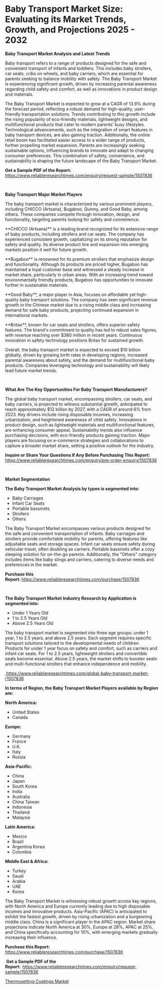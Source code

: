 <p><h1>Baby Transport Market Size: Evaluating its Market Trends, Growth, and Projections 2025 - 2032</h1></p><p><strong>Baby Transport Market Analysis and Latest Trends</strong></p>
<p><p>Baby transport refers to a range of products designed for the safe and convenient transport of infants and toddlers. This includes baby strollers, car seats, cribs on wheels, and baby carriers, which are essential for parents seeking to balance mobility with safety. The Baby Transport Market is experiencing significant growth, driven by increasing parental awareness regarding child safety and comfort, as well as innovations in product design and materials.</p><p>The Baby Transport Market is expected to grow at a CAGR of 13.9% during the forecast period, reflecting a robust demand for high-quality, user-friendly transportation solutions. Trends contributing to this growth include the rising popularity of eco-friendly materials, lightweight designs, and multifunctional products that cater to modern parents’ busy lifestyles. Technological advancements, such as the integration of smart features in baby transport devices, are also gaining traction. Additionally, the online retail boom has facilitated easier access to a wider range of products, further propelling market expansion. Parents are increasingly seeking sustainable options, influencing brands to innovate and adapt to changing consumer preferences. This combination of safety, convenience, and sustainability is shaping the future landscape of the Baby Transport Market.</p></p>
<p><strong>Get a Sample PDF of the Report:&nbsp;</strong> <a href="https://www.reliableresearchtimes.com/enquiry/request-sample/1507836?utm_campaign=2997&utm_medium=2&utm_source=Github&utm_content=ia&utm_term=23032025&utm_id=baby-transport">https://www.reliableresearchtimes.com/enquiry/request-sample/1507836</a></p>
<p>&nbsp;</p>
<p><strong>Baby Transport Major Market Players</strong></p>
<p><p>The baby transport market is characterized by various prominent players, including CHICCO (Artsana), Bugaboo, Quinny, and Good Baby, among others. These companies compete through innovation, design, and functionality, targeting parents looking for safety and convenience.</p><p>**CHICCO (Artsana)** is a leading brand recognized for its extensive range of baby products, including strollers and car seats. The company has experienced consistent growth, capitalizing on its strong reputation for safety and quality. Its diverse product line and expansion into emerging markets position it well for future growth.</p><p>**Bugaboo** is renowned for its premium strollers that emphasize design and functionality. Although its products are priced higher, Bugaboo has maintained a loyal customer base and witnessed a steady increase in market share, particularly in urban areas. With an increasing trend toward environmentally friendly products, Bugaboo has opportunities to innovate further in sustainable materials.</p><p>**Good Baby**, a major player in Asia, focuses on affordable yet high-quality baby transport solutions. The company has seen significant revenue growth in the Chinese market due to a rising middle class and increasing demand for safe baby products, projecting continued expansion in international markets.</p><p>**Britax**, known for car seats and strollers, offers superior safety features. The brand's commitment to quality has led to robust sales figures, with revenue reaching over $380 million in recent years. Continuous innovation in safety technology positions Britax for sustained growth.</p><p>Overall, the baby transport market is expected to exceed $10 billion globally, driven by growing birth rates in developing regions, increased parental awareness about safety, and the demand for multifunctional baby products. Companies leveraging technology and sustainability will likely lead future market trends.</p></p>
<p>&nbsp;</p>
<p><strong>What Are The Key Opportunities For Baby Transport Manufacturers?</strong></p>
<p><p>The global baby transport market, encompassing strollers, car seats, and baby carriers, is projected to witness substantial growth, anticipated to reach approximately $12 billion by 2027, with a CAGR of around 6% from 2023. Key drivers include rising disposable incomes, increasing urbanization, and heightened awareness of child safety. Innovations in product design, such as lightweight materials and multifunctional features, are enhancing consumer appeal. Sustainability trends also influence purchasing decisions, with eco-friendly products gaining traction. Major players are focusing on e-commerce strategies and collaborations to capture a broader market share, setting a positive outlook for the industry.</p></p>
<p><strong>Inquire or Share Your Questions If Any Before Purchasing This Report:</strong> <a href="https://www.reliableresearchtimes.com/enquiry/pre-order-enquiry/1507836?utm_campaign=2997&utm_medium=2&utm_source=Github&utm_content=ia&utm_term=23032025&utm_id=baby-transport">https://www.reliableresearchtimes.com/enquiry/pre-order-enquiry/1507836</a></p>
<p>&nbsp;</p>
<p><strong>Market Segmentation</strong></p>
<p><strong>The Baby Transport Market Analysis by types is segmented into:</strong></p>
<p><ul><li>Baby Carriages</li><li>Infant Car Seats</li><li>Portable bassinets</li><li>Strollers</li><li>Others</li></ul></p>
<p><p>The Baby Transport Market encompasses various products designed for the safe and convenient transportation of infants. Baby carriages and strollers provide comfortable mobility for parents, offering features like adjustable seats and storage spaces. Infant car seats ensure safety during vehicular travel, often doubling as carriers. Portable bassinets offer a cozy sleeping solution for on-the-go parents. Additionally, the "Others" category includes items like baby slings and carriers, catering to diverse needs and preferences in the market.</p></p>
<p><strong>Purchase this Report:&nbsp;</strong><a href="https://www.reliableresearchtimes.com/purchase/1507836?utm_campaign=2997&utm_medium=2&utm_source=Github&utm_content=ia&utm_term=23032025&utm_id=baby-transport">https://www.reliableresearchtimes.com/purchase/1507836</a></p>
<p>&nbsp;</p>
<p><strong>The Baby Transport Market Industry Research by Application is segmented into:</strong></p>
<p><ul><li>Under 1 Years Old</li><li>1 to 2.5 Years Old</li><li>Above 2.5 Years Old</li></ul></p>
<p><p>The baby transport market is segmented into three age groups: under 1 year, 1 to 2.5 years, and above 2.5 years. Each segment requires specific transport solutions tailored to the developmental needs of children. Products for under 1 year focus on safety and comfort, such as carriers and infant car seats. For 1 to 2.5 years, lightweight strollers and convertible seats become essential. Above 2.5 years, the market shifts to booster seats and multi-functional strollers that enhance independence and mobility.</p></p>
<p><a href="https://www.reliableresearchtimes.com/global-baby-transport-market-r1507836?utm_campaign=2997&utm_medium=2&utm_source=Github&utm_content=ia&utm_term=23032025&utm_id=baby-transport">&nbsp;https://www.reliableresearchtimes.com/global-baby-transport-market-r1507836</a></p>
<p><strong>In terms of Region, the Baby Transport Market Players available by Region are:</strong></p>
<p>
    <p> <strong> North America: </strong>
        <ul>
            <li>United States</li>
            <li>Canada</li>
        </ul>
        </p> 
    <p> <strong> Europe: </strong>
        <ul>
            <li>Germany</li>
            <li>France</li>
            <li>U.K.</li>
            <li>Italy</li>
            <li>Russia</li>
        </ul>
        </p> 
    <p> <strong> Asia-Pacific: </strong>
        <ul>
            <li>China</li>
            <li>Japan</li>
            <li>South Korea</li>
            <li>India</li>
            <li>Australia</li>
            <li>China Taiwan</li>
            <li>Indonesia</li>
            <li>Thailand</li>
            <li>Malaysia</li>
        </ul>
        </p> 
    <p> <strong> Latin America: </strong>
        <ul>
            <li>Mexico</li>
            <li>Brazil</li>
            <li>Argentina Korea</li>
            <li>Colombia</li>
        </ul>
        </p> 
    <p> <strong> Middle East & Africa: </strong>
        <ul>
            <li>Turkey</li>
            <li>Saudi</li>
            <li>Arabia</li>
            <li>UAE</li>
            <li>Korea</li>
        </ul>
    </p>
    </p>
<p><p>The Baby Transport Market is witnessing robust growth across key regions, with North America and Europe currently leading due to high disposable incomes and innovative products. Asia-Pacific (APAC) is anticipated to exhibit the fastest growth, driven by rising urbanization and a burgeoning middle class. China is a significant player in the APAC region. Market share projections indicate North America at 30%, Europe at 28%, APAC at 25%, and China specifically accounting for 10%, with emerging markets gradually increasing their influence.</p></p>
<p><strong>Purchase this Report: </strong><a href="https://www.reliableresearchtimes.com/purchase/1507836?utm_campaign=2997&utm_medium=2&utm_source=Github&utm_content=ia&utm_term=23032025&utm_id=baby-transport">https://www.reliableresearchtimes.com/purchase/1507836</a></p>
<p>&nbsp;<strong>Get a Sample PDF of the Report:&nbsp;&nbsp;</strong><a href="https://www.reliableresearchtimes.com/enquiry/request-sample/1507836?utm_campaign=2997&utm_medium=2&utm_source=Github&utm_content=ia&utm_term=23032025&utm_id=baby-transport">https://www.reliableresearchtimes.com/enquiry/request-sample/1507836</a></p>
<p><strong></strong></p>
<p><p><a href="https://github.com/awalinfucci/Market-Research-Report-List-1/blob/main/thermosetting-coatings-market.md?utm_campaign=2997&utm_medium=2&utm_source=Github&utm_content=ia&utm_term=23032025&utm_id=baby-transport">Thermosetting Coatings Market</a></p></p>